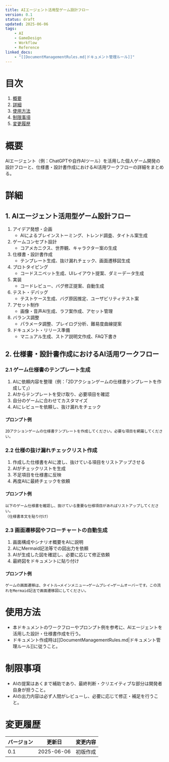 ```yaml
---
title: AIエージェント活用型ゲーム設計フロー
version: 0.1
status: draft
updated: 2025-06-06
tags:
    - AI
    - GameDesign
    - Workflow
    - Reference
linked_docs:
    - "[[DocumentManagementRules.md|ドキュメント管理ルール]]"
---
```


# 目次

1. [概要](#概要)
2. [詳細](#詳細)
3. [使用方法](#使用方法)
4. [制限事項](#制限事項)
5. [変更履歴](#変更履歴)

# 概要

AIエージェント（例：ChatGPTや自作AIツール）を活用した個人ゲーム開発の設計フローと、仕様書・設計書作成におけるAI活用ワークフローの詳細をまとめる。

# 詳細

## 1. AIエージェント活用型ゲーム設計フロー

1. アイデア発想・企画
    - AIによるブレインストーミング、トレンド調査、タイトル案生成
2. ゲームコンセプト設計
    - コアメカニクス、世界観、キャラクター案の生成
3. 仕様書・設計書作成
    - テンプレート生成、抜け漏れチェック、画面遷移図生成
4. プロトタイピング
    - コードスニペット生成、UIレイアウト提案、ダミーデータ生成
5. 実装
    - コードレビュー、バグ修正提案、自動生成
6. テスト・デバッグ
    - テストケース生成、バグ原因推定、ユーザビリティテスト案
7. アセット制作
    - 画像・音声AI生成、ラフ案作成、アセット管理
8. バランス調整
    - パラメータ調整、プレイログ分析、難易度曲線提案
9. ドキュメント・リリース準備
    - マニュアル生成、ストア説明文作成、FAQ下書き

## 2. 仕様書・設計書作成におけるAI活用ワークフロー

### 2.1 ゲーム仕様書のテンプレート生成

1. AIに依頼内容を整理（例：「2Dアクションゲームの仕様書テンプレートを作成して」）
2. AIからテンプレートを受け取り、必要項目を確認
3. 自分のゲームに合わせてカスタマイズ
4. AIにレビューを依頼し、抜け漏れをチェック

#### プロンプト例
```
2Dアクションゲームの仕様書テンプレートを作成してください。必要な項目を網羅してください。
```

### 2.2 仕様の抜け漏れチェックリスト作成

1. 作成した仕様書をAIに渡し、抜けている項目をリストアップさせる
2. AIがチェックリストを生成
3. 不足項目を仕様書に反映
4. 再度AIに最終チェックを依頼

#### プロンプト例
```
以下のゲーム仕様書を確認し、抜けている重要な仕様項目があればリストアップしてください。
（仕様書本文を貼り付け）
```

### 2.3 画面遷移図やフローチャートの自動生成

1. 画面構成やシナリオ概要をAIに説明
2. AIにMermaid記法等での図出力を依頼
3. AIが生成した図を確認し、必要に応じて修正依頼
4. 最終図をドキュメントに貼り付け

#### プロンプト例
```
ゲームの画面遷移は、タイトル→メインメニュー→ゲームプレイ→ゲームオーバーです。この流れをMermaid記法で画面遷移図にしてください。
```

# 使用方法

- 本ドキュメントのワークフローやプロンプト例を参考に、AIエージェントを活用した設計・仕様書作成を行う。
- ドキュメント作成時は[[DocumentManagementRules.md|ドキュメント管理ルール]]に従うこと。

# 制限事項

- AIの提案はあくまで補助であり、最終判断・クリエイティブな部分は開発者自身が担うこと。
- AIの出力内容は必ず人間がレビューし、必要に応じて修正・補足を行うこと。

# 変更履歴

| バージョン | 更新日     | 変更内容         |
| ---------- | ---------- | ---------------- |
| 0.1        | 2025-06-06 | 初版作成         |
